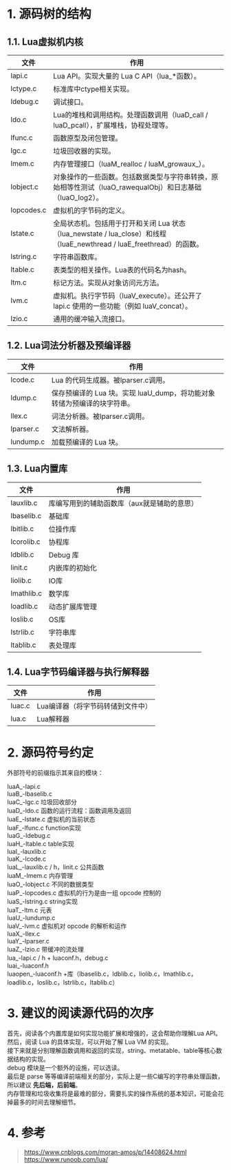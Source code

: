 # 1. 源码树的结构

## 1.1. Lua虚拟机内核

|文件|作用|  
|---|---|  
|lapi.c| Lua API。实现大量的 Lua C API（lua_*函数）。
|lctype.c| 标准库中ctype相关实现。
|ldebug.c| 调试接口。
|ldo.c| Lua的堆栈和调用结构。处理函数调用（luaD_call / luaD_pcall），扩展堆栈，协程处理等。
|lfunc.c| 函数原型及闭包管理。
|lgc.c| 垃圾回收器的实现。
|lmem.c| 内存管理接口（luaM_realloc / luaM_growaux_）。
|lobject.c| 对象操作的一些函数。包括数据类型与字符串转换，原始相等性测试（luaO_rawequalObj）和日志基础（luaO_log2）。
|lopcodes.c| 虚拟机的字节码的定义。
|lstate.c| 全局状态机。包括用于打开和关闭 Lua 状态（lua_newstate / lua_close）和线程（luaE_newthread / luaE_freethread）的函数。
|lstring.c| 字符串函数库。
|ltable.c| 表类型的相关操作。Lua表的代码名为hash。
|ltm.c| 标记方法。实现从对象访问元方法。
|lvm.c| 虚拟机。执行字节码（luaV_execute）。还公开了 lapi.c 使用的一些功能（例如 luaV_concat）。
|lzio.c| 通用的缓冲输入流接口。

## 1.2. Lua词法分析器及预编译器

|文件|作用|  
|---|---|  
|lcode.c| Lua 的代码生成器。被lparser.c调用。
|ldump.c| 保存预编译的 Lua 块。实现 luaU_dump，将功能对象转储为预编译的块字符串。
|llex.c| 词法分析器。被lparser.c调用。
|lparser.c| 文法解析器。
|lundump.c| 加载预编译的 Lua 块。

## 1.3. Lua内置库

|文件|作用|  
|---|---|  
|lauxlib.c| 库编写用到的辅助函数库（aux就是辅助的意思）
|lbaselib.c| 基础库
|lbitlib.c| 位操作库
|lcorolib.c| 协程库
|ldblib.c| Debug 库
|linit.c| 内嵌库的初始化
|liolib.c| IO库
|lmathlib.c| 数学库
|loadlib.c| 动态扩展库管理
|loslib.c| OS库
|lstrlib.c| 字符串库
|ltablib.c| 表处理库

## 1.4. Lua字节码编译器与执行解释器

|文件|作用|  
|---|---|  
|luac.c| Lua编译器（将字节码转储到文件中）
|lua.c| Lua解释器

# 2. 源码符号约定

外部符号的前缀指示其来自的模块：

luaA_-lapi.c  
luaB_-lbaselib.c  
luaC_-lgc.c 垃圾回收部分  
luaD_-ldo.c 函数的运行流程：函数调用及返回  
luaE_-lstate.c 虚拟机的当前状态  
luaF_-lfunc.c function实现  
luaG_-ldebug.c  
luaH_-ltable.c table实现  
luaI_-lauxlib.c  
luaK_-lcode.c  
luaL_-lauxlib.c / h，linit.c 公共函数  
luaM_-lmem.c 内存管理  
luaO_-lobject.c 不同的数据类型  
luaP_-lopcodes.c 虚拟机的行为是由一组 opcode 控制的  
luaS_-lstring.c string实现  
luaT_-ltm.c 元表  
luaU_-lundump.c  
luaV_-lvm.c 虚拟机对 opcode 的解析和运作  
luaX_-llex.c  
luaY_-lparser.c  
luaZ_-lzio.c 带缓冲的流处理  
lua_-lapi.c / h + luaconf.h，debug.c  
luai_-luaconf.h  
luaopen_-luaconf.h +库（lbaselib.c，ldblib.c，liolib.c，lmathlib.c，loadlib.c，loslib.c，lstrlib.c，ltablib.c）

# 3. 建议的阅读源代码的次序

首先，阅读各个内置库是如何实现功能扩展和增强的，这会帮助你理解Lua API。  
然后，阅读 Lua 的具体实现，可以开始了解 Lua VM 的实现。   
接下来就是分别理解函数调用和返回的实现，string、metatable、table等核心数据结构的实现。  
debug 模块是一个额外的设施，可以选读。  
最后是 parse 等等编译前端相关的部分，实际上是一些C编写的字符串处理函数，所以建议 **先后端，后前端**。  
内存管理和垃圾收集将是最难的部分，需要扎实的操作系统的基本知识，可能会花掉最多的时间去理解细节。

# 4. 参考

> https://www.cnblogs.com/moran-amos/p/14408624.html  
> https://www.runoob.com/lua/